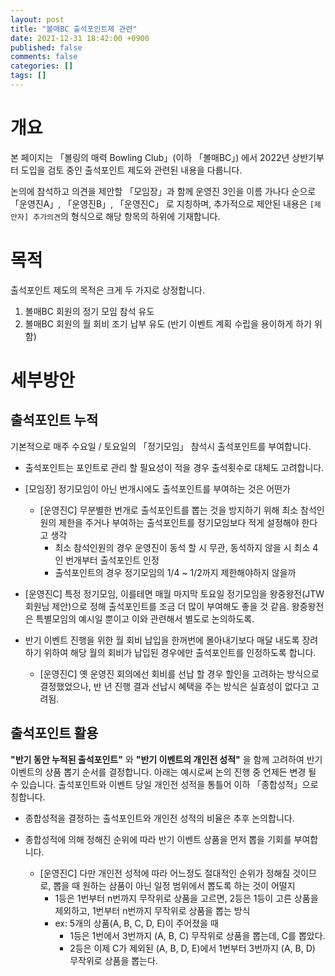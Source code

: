 ```yaml
---
layout: post
title: "볼매BC 출석포인트제 관련"
date: 2021-12-31 18:42:00 +0900
published: false
comments: false
categories: []
tags: []
---
```


# 개요

본 페이지는 「볼링의 매력 Bowling Club」(이하 「볼매BC」) 에서 2022년 상반기부터 도입을 검토 중인 출석포인트 제도와 관련된 내용을 다룹니다.

논의에 참석하고 의견을 제안할 「모임장」과 함께 운영진 3인을 이름 가나다 순으로 「운영진A」, 「운영진B」, 「운영진C」 로 지칭하며, 추가적으로 제안된 내용은 `[제안자] 추가의견`의 형식으로 해당 항목의 하위에 기재합니다.

# 목적

출석포인트 제도의 목적은 크게 두 가지로 상정합니다.

1. 볼매BC 회원의 정기 모임 참석 유도
2. 볼매BC 회원의 월 회비 조기 납부 유도
    (반기 이벤트 계획 수립을 용이하게 하기 위함)

# 세부방안

## 출석포인트 누적

기본적으로 매주 수요일 / 토요일의 「정기모임」 참석시 출석포인트를 부여합니다.

- 출석포인트는 포인트로 관리 할 필요성이 적을 경우 출석횟수로 대체도 고려합니다.

- [모임장] 정기모임이 아닌 번개시에도 출석포인트를 부여하는 것은 어떤가
    - [운영진C] 무분별한 번개로 출석포인트를 뽑는 것을 방지하기 위해 최소 참석인원의 제한을 주거나 부여하는 출석포인트를 정기모임보다 적게 설정해야 한다고 생각
        - 최소 참석인원의 경우 운영진이 동석 할 시 무관, 동석하지 않을 시 최소 4인 번개부터 출석포인트 인정
        - 출석포인트의 경우 정기모임의 1/4 ~ 1/2까지 제한해야하지 않을까

- [운영진C] 특정 정기모임, 이를테면 매월 마지막 토요일 정기모임을 왕중왕전(JTW 회원님 제안)으로 정해 출석포인트를 조금 더 많이 부여해도 좋을 것 같음. 왕중왕전은 특별모임의 예시일 뿐이고 이와 관련해서 별도로 논의하도록.

- 반기 이벤트 진행을 위한 월 회비 납입을 한꺼번에 몰아내기보다 매달 내도록 장려하기 위하여 해당 월의 회비가 납입된 경우에만 출석포인트를 인정하도록 합니다.
    - [운영진C] 옛 운영진 회의에선 회비를 선납 할 경우 할인을 고려하는 방식으로 결정했었으나, 반 년 진행 결과 선납시 혜택을 주는 방식은 실효성이 없다고 고려됨. 

## 출석포인트 활용

**"반기 동안 누적된 출석포인트"** 와 **"반기 이벤트의 개인전 성적"** 을 함께 고려하여 반기 이벤트의 상품 뽑기 순서를 결정합니다. 아래는 예시로써 논의 진행 중 언제든 변경 될 수 있습니다. 출석포인트와 이벤트 당일 개인전 성적을 통틀어 이하 「종합성적」으로 칭합니다.

- 종합성적을 결정하는 출석포인트와 개인전 성적의 비율은 추후 논의합니다.

- 종합성적에 의해 정해진 순위에 따라 반기 이벤트 상품을 먼저 뽑을 기회를 부여합니다.
    - [운영진C] 다만 개인전 성적에 따라 어느정도 절대적인 순위가 정해질 것이므로, 뽑을 때 원하는 삼품이 아닌 일정 범위에서 뽑도록 하는 것이 어떨지
        - 1등은 1번부터 n번까지 무작위로 상품을 고르면, 2등은 1등이 고른 상품을 제외하고, 1번부터 n번까지 무작위로 상품을 뽑는 방식
        - ex: 5개의 상품(A, B, C, D, E)이 주어졌을 때
            - 1등은 1번에서 3번까지 (A, B, C) 무작위로 상품을 뽑는데, C를 뽑았다.
            - 2등은 이제 C가 제외된 (A, B, D, E)에서 1번부터 3번까지 (A, B, D) 무작위로 상품을 뽑는다.
